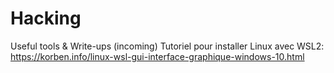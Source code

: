 # Hacking

Useful tools & Write-ups (incoming)
Tutoriel pour installer Linux avec WSL2: https://korben.info/linux-wsl-gui-interface-graphique-windows-10.html
